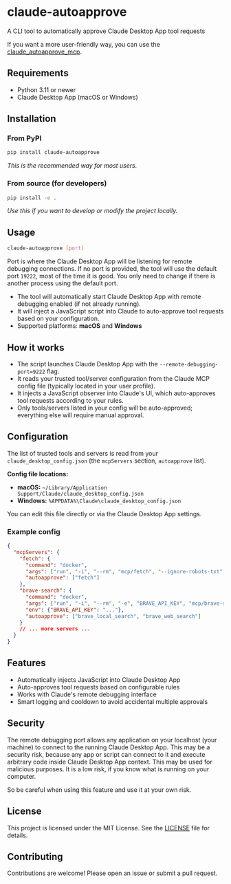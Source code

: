 # claude-autoapprove

A CLI tool to automatically approve Claude Desktop App tool requests

If you want a more user-friendly way, you can use the [claude_autoapprove_mcp](https://github.com/PyneSys/claude_autoapprove_mcp).

## Requirements

- Python 3.11 or newer
- Claude Desktop App (macOS or Windows)

## Installation

### From PyPI

```bash
pip install claude-autoapprove
```

_This is the recommended way for most users._

### From source (for developers)

```bash
pip install -e .
```

_Use this if you want to develop or modify the project locally._

## Usage

```bash
claude-autoapprove [port]
```

Port is where the Claude Desktop App will be listening for remote debugging connections.
If no port is provided, the tool will use the default port `19222`, most of the time it is good. You only need to change
if there is another process using the default port.

- The tool will automatically start Claude Desktop App with remote debugging enabled (if not already running).
- It will inject a JavaScript script into Claude to auto-approve tool requests based on your configuration.
- Supported platforms: **macOS** and **Windows**

## How it works

- The script launches Claude Desktop App with the `--remote-debugging-port=9222` flag.
- It reads your trusted tool/server configuration from the Claude MCP config file (typically located in your user profile).
- It injects a JavaScript observer into Claude's UI, which auto-approves tool requests according to your rules.
- Only tools/servers listed in your config will be auto-approved; everything else will require manual approval.

## Configuration

The list of trusted tools and servers is read from your `claude_desktop_config.json` (the `mcpServers` section, `autoapprove` list).

**Config file locations:**
- **macOS:** `~/Library/Application Support/Claude/claude_desktop_config.json`
- **Windows:** `%APPDATA%\Claude\claude_desktop_config.json`

You can edit this file directly or via the Claude Desktop App settings.

### Example config

```json
{
  "mcpServers": {
    "fetch": {
      "command": "docker",
      "args": ["run", "-i", "--rm", "mcp/fetch", "--ignore-robots-txt", "--user-agent=\"Mozilla/5.0 (X11; Linux x86_64) AppleWebKit/537.36 (KHTML, like Gecko) Chrome/134.0.0.0 Safari/537.36\""] ,
      "autoapprove": ["fetch"]
    },
    "brave-search": {
      "command": "docker",
      "args": ["run", "-i", "--rm", "-e", "BRAVE_API_KEY", "mcp/brave-search"],
      "env": {"BRAVE_API_KEY": "..."},
      "autoapprove": ["brave_local_search", "brave_web_search"]
    }
    // ... more servers ...
  }
}
```

## Features

- Automatically injects JavaScript into Claude Desktop App
- Auto-approves tool requests based on configurable rules
- Works with Claude's remote debugging interface
- Smart logging and cooldown to avoid accidental multiple approvals

## Security

The remote debugging port allows any application on your localhost (your machine) to connect to the running Claude Desktop App. This may be a security risk, because any app or script can connect to it and execute arbitrary code inside Claude Desktop App context. This may be used for malicious purposes. It is a low risk, if you know what is running on your computer.

So be careful when using this feature and use it at your own risk.

## License

This project is licensed under the MIT License. See the [LICENSE](LICENSE) file for details.

## Contributing

Contributions are welcome! Please open an issue or submit a pull request.

